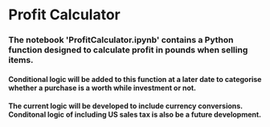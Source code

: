 # Profit Calculator

### The notebook 'ProfitCalculator.ipynb' contains a Python function designed to calculate profit in pounds when selling items.

#### Conditional logic will be added to this function at a later date to categorise whether a purchase is a worth while investment or not. 

#### The current logic will be developed to include currency conversions. Conditonal logic of including US sales tax is also be a future development. 
